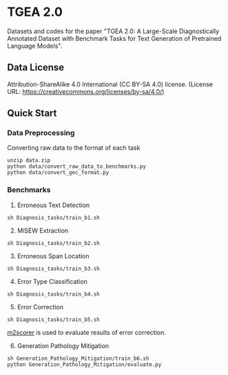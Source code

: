 # TGEA 2.0

Datasets and codes for the paper "TGEA 2.0: A Large-Scale Diagnostically Annotated
Dataset with Benchmark Tasks for Text Generation of
Pretrained Language Models".
 
## Data License

Attribution-ShareAlike 4.0 International (CC BY-SA 4.0) license. 
(License URL: https://creativecommons.org/licenses/by-sa/4.0/)

## Quick Start


### Data Preprocessing
Converting raw data to the format of each task
```
unzip data.zip
python data/convert_raw_data_to_benchmarks.py 
python data/convert_gec_format.py
```
### Benchmarks

1. Erroneous Text Detection
```
sh Diagnosis_tasks/train_b1.sh
```
2. MiSEW Extraction
```
sh Diagnosis_tasks/train_b2.sh
```
3. Erroneous Span Location
```
sh Diagnosis_tasks/train_b3.sh
```
4. Error Type Classification
```
sh Diagnosis_tasks/train_b4.sh
```
5. Error Correction
```
sh Diagnosis_tasks/train_b5.sh
```

[m2scorer](https://github.com/nusnlp/m2scorer/) is used to evaluate results of error correction.

6. Generation Pathology Mitigation
```
sh Generation_Pathology_Mitigation/train_b6.sh
python Generation_Pathology_Mitigation/evaluate.py
```
